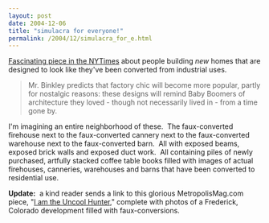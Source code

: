 ```yaml
---
layout: post
date: 2004-12-06
title: "simulacra for everyone!"
permalink: /2004/12/simulacra_for_e.html
---
```


[Fascinating piece in the NYTimes](http://www.nytimes.com/2004/12/05/realestate/05nati.html?8dpc) about people building _new_ homes that are designed to look like they've been converted from industrial uses.

> Mr. Binkley predicts that factory chic will become more popular, partly for nostalgic reasons: these designs will remind Baby Boomers of architecture they loved - though not necessarily lived in - from a time gone by.

I'm imagining an entire neighborhood of these.  The faux-converted firehouse next to the faux-converted cannery next to the faux-converted warehouse next to the faux-converted barn.  All with exposed beams, exposed brick walls and exposed duct work.  All containing piles of newly purchased, artfully stacked coffee table books filled with images of actual firehouses, canneries, warehouses and barns that have been converted to residential use.

**Update:**  a kind reader sends a link to this glorious MetropolisMag.com piece, "[I am the Uncool Hunter](http://www.metropolismag.com/cda/story.php?artid=70)," complete with photos of a Frederick, Colorado development filled with faux-conversions.